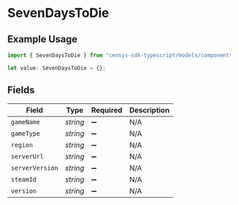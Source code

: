 # SevenDaysToDie

## Example Usage

```typescript
import { SevenDaysToDie } from "censys-sdk-typescript/models/components";

let value: SevenDaysToDie = {};
```

## Fields

| Field              | Type               | Required           | Description        |
| ------------------ | ------------------ | ------------------ | ------------------ |
| `gameName`         | *string*           | :heavy_minus_sign: | N/A                |
| `gameType`         | *string*           | :heavy_minus_sign: | N/A                |
| `region`           | *string*           | :heavy_minus_sign: | N/A                |
| `serverUrl`        | *string*           | :heavy_minus_sign: | N/A                |
| `serverVersion`    | *string*           | :heavy_minus_sign: | N/A                |
| `steamId`          | *string*           | :heavy_minus_sign: | N/A                |
| `version`          | *string*           | :heavy_minus_sign: | N/A                |